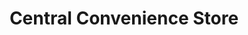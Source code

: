 ---
title: "Central Convenience Store"
url: /digos-city/central-convenience-store/
shop: Lebensmittel
---